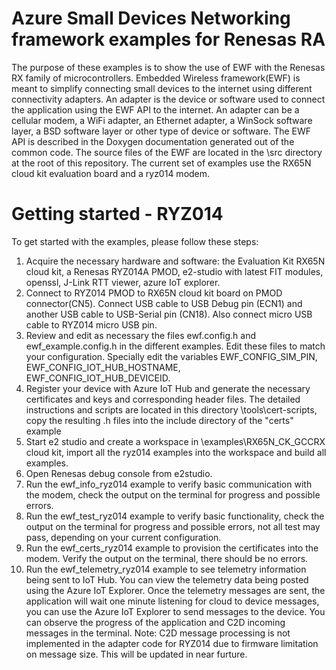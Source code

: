 # Azure Small Devices Networking framework examples for Renesas RA
The purpose of these examples is to show the use of EWF with the Renesas RX family of microcontrollers.
Embedded Wireless framework(EWF) is meant to simplify connecting small devices to the internet using different connectivity adapters.
An adapter is the device or software used to connect the application using the EWF API to the internet.
An adapter can be a cellular modem, a WiFi adapter, an Ethernet adapter, a WinSock software layer, a BSD software layer or other type of device or software.
The EWF API is described in the Doxygen documentation generated out of the common code.
The source files of the EWF are located in the \src directory at the root of this repository.
The current set of examples use the RX65N cloud kit evaluation board and a ryz014 modem.

# Getting started - RYZ014
To get started with the examples, please follow these steps:
1. Acquire the necessary hardware and software: the Evaluation Kit RX65N cloud kit, a Renesas RYZ014A PMOD, e2-studio with latest FIT modules, openssl, J-Link RTT viewer, azure IoT explorer.
2. Connect to RYZ014 PMOD to RX65N cloud kit board on PMOD connector(CN5). Connect USB cable to USB Debug pin (ECN1) and  another USB cable to USB-Serial pin (CN18). Also connect micro USB cable to RYZ014 micro USB pin.
3. Review and edit as necessary the files ewf.config.h and ewf_example.config.h in the different examples. Edit these files to match your configuration. Specially edit the variables EWF_CONFIG_SIM_PIN, EWF_CONFIG_IOT_HUB_HOSTNAME, EWF_CONFIG_IOT_HUB_DEVICEID.
4. Register your device with Azure IoT Hub and generate the necessary certificates and keys and corresponding header files. The detailed instructions and scripts are located in this directory \tools\cert-scripts, copy the resulting .h files into the include directory of the "certs" example
5. Start e2 studio and create a workspace in \examples\RX65N_CK_GCCRX cloud kit, import all the ryz014 examples into the workspace and build all examples.
6. Open Renesas debug console from e2studio.
7. Run the ewf_info_ryz014 example to verify basic communication with the modem, check the output on the terminal for progress and possible errors.
8. Run the ewf_test_ryz014 example to verify basic functionality, check the output on the terminal for progress and possible errors, not all test may pass, depending on your current configuration.
9. Run the ewf_certs_ryz014 example to provision the certificates into the modem. Verify the output on the terminal, there should be no errors.
10. Run the ewf_telemetry_ryz014 example to see telemetry information being sent to IoT Hub. You can view the telemetry data being posted using the Azure IoT Explorer. Once the telemetry messages are sent, the application will wait one minute listening for cloud to device messages, you can use the Azure IoT Explorer to send messages to the device. You can observe the progress of the application and C2D incoming messages in the terminal.
Note: C2D message processing is not implemented in the adapter code for RYZ014 due to firmware limitation on message size. This will be updated in near furture.
